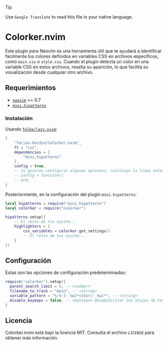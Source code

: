 > [!TIP]
> Use `Google Translate` to read this file in your native language.

# Colorker.nvim

Este plugin para Neovim es una herramienta útil que te ayudará a identificar fácilmente los colores definidos en variables CSS en archivos específicos, como `main.css` o `style.css`. Cuando el plugin detecta un color en una variable CSS en estos archivos, resalta su aparición, lo que facilita su visualización desde cualquier otro archivo.

## Requerimientos

* [`neovim`](https://github.com/neovim/neovim) >= 0.7
* [`mini.hipatterns`](https://github.com/echasnovski/mini.hipatterns)

### Instalación

Usando [`folke/lazy.nvim`](https://github.com/folke/lazy.nvim):

```lua
{
    'farias-hecdin/Colorker.nvim',
    ft = "css",
    dependencies = {
        "mini.hipatterns"
    },
    config = true,
    -- Si quieres configurar algunas opciones, sustituye la línea anterior con:
    -- config = function()
    -- end,
}
```

Posteriormente, en la configuración del plugin `mini.hipatterns`:

```lua
local hipatterns = require("mini.hipatterns")
local colorker = require("colorker")

hipatterns.setup({
    -- El resto de tus ajuste...
    highlighters = {
        css_variables = colorker.get_settings()
        -- El resto de tus ajuste...
    }
})
```

## Configuración

Estas son las opciones de configuración predeterminadas:

```lua
require('colorker').setup({
  parent_search_limit = 5, -- <number>
  filename_to_track = "main", -- <string>
  variable_pattern = "%-%-[-_%w]*color[-_%w]*", -- <string>
  disable_keymaps = false, -- <boolean> Desabihilitar los atajos de teclado.
}
```

## Licencia

Colorker.nvim está bajo la licencia MIT. Consulta el archivo `LICENSE` para obtener más información.
